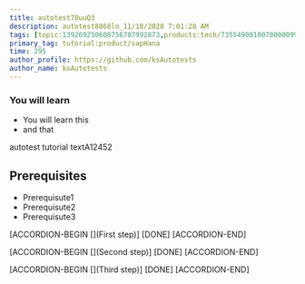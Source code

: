 ```yaml
---
title: autotest78uuQ3
description: autotest8868lo_11/18/2020 7:01:28 AM
tags: [topic:139269250608756787992873,products:tech/73554900100700000996,tutorial:experience/advanced]
primary_tag: tutorial:product/sapHana
time: 295
author_profile: https://github.com/ksAutotests
author_name: ksAutotests
---
```

### You will learn
- You will learn this
- and that

autotest tutorial textA12452

## Prerequisites
- Prerequisute1
- Prerequisute2
- Prerequisute3

[ACCORDION-BEGIN [](First step)]
[DONE]
[ACCORDION-END]

[ACCORDION-BEGIN [](Second step)]
[DONE]
[ACCORDION-END]

[ACCORDION-BEGIN [](Third step)]
[DONE]
[ACCORDION-END]

